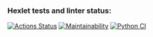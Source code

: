 ### Hexlet tests and linter status:
[![Actions Status](https://github.com/Maksonik/python-project-50/actions/workflows/hexlet-check.yml/badge.svg)](https://github.com/Maksonik/python-project-50/actions)
[![Maintainability](https://api.codeclimate.com/v1/badges/c4a867b2bf30384af2c6/maintainability)](https://codeclimate.com/github/Maksonik/python-project-50/maintainability)
[![Python CI](https://github.com/Maksonik/python-project-50/actions/workflows/tests.yml/badge.svg)](https://github.com/Maksonik/python-project-50/actions/workflows/tests.yml)
